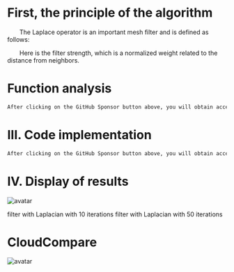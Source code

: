 #  First, the principle of the algorithm 

   The Laplace operator is an important mesh filter and is defined as follows:  

   Here is the filter strength, which is a normalized weight related to the distance from neighbors. 

#  Function analysis 

  ```python  
After clicking on the GitHub Sponsor button above, you will obtain access permissions to my private code repository ( https://github.com/slowlon/my_code_bar ) to view this blog code. By searching the code number of this blog, you can find the code you need, code number is: 2024020309574477093
  ```  
#  III. Code implementation 

  ```python  
After clicking on the GitHub Sponsor button above, you will obtain access permissions to my private code repository ( https://github.com/slowlon/my_code_bar ) to view this blog code. By searching the code number of this blog, you can find the code you need, code number is: 2024020309574477093
  ```  
#  IV. Display of results 

 ![avatar]( 20201201145517353.png) 

  filter with Laplacian with 10 iterations  filter with Laplacian with 50 iterations  

#  CloudCompare 

 ![avatar]( 20201229091738185.gif) 

